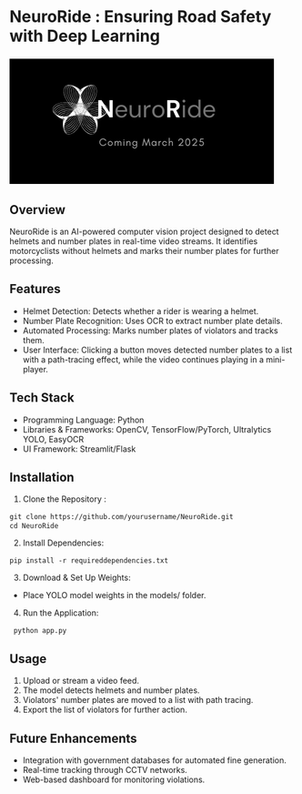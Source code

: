 # NeuroRide : Ensuring Road Safety with Deep Learning

###

<img src="https://github.com/ShivankXD/ShivankXD/blob/main/NeuroRidedet.png" style="max-width: 100%; height: auto;">

###

## Overview
NeuroRide is an AI-powered computer vision project designed to detect helmets and number plates in real-time video streams. It identifies motorcyclists without helmets and marks their number plates for further processing.

## Features
- Helmet Detection: Detects whether a rider is wearing a helmet.
- Number Plate Recognition: Uses OCR to extract number plate details.
- Automated Processing: Marks number plates of violators and tracks them.
- User Interface: Clicking a button moves detected number plates to a list with a path-tracing effect, while the video continues playing in a mini-player.

## Tech Stack
- Programming Language: Python
- Libraries & Frameworks: OpenCV, TensorFlow/PyTorch, Ultralytics YOLO, EasyOCR
- UI Framework: Streamlit/Flask

## Installation
1. Clone the Repository :
 ``` shell []
git clone https://github.com/yourusername/NeuroRide.git
cd NeuroRide

```

2. Install Dependencies:
``` shell
pip install -r requireddependencies.txt

```

3. Download & Set Up Weights:
- Place YOLO model weights in the models/ folder.

4. Run the Application:
``` shell
 python app.py

```


## Usage
1. Upload or stream a video feed.
2. The model detects helmets and number plates.
3. Violators' number plates are moved to a list with path tracing.
4. Export the list of violators for further action.

## Future Enhancements
- Integration with government databases for automated fine generation.
- Real-time tracking through CCTV networks.
- Web-based dashboard for monitoring violations.


